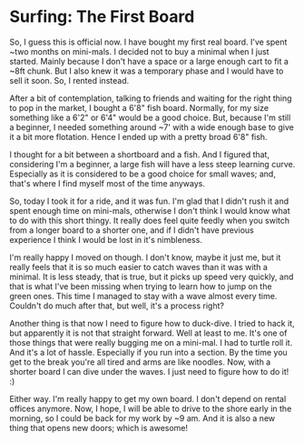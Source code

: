 # Surfing: The First Board

So, I guess this is official now. I have bought my first real board. I've spent
~two months on mini-mals. I decided not to buy a minimal when I just started.
Mainly because I don't have a space or a large enough cart to fit a ~8ft chunk.
But I also knew it was a temporary phase and I would have to sell it soon. So, I
rented instead.

After a bit of contemplation, talking to friends and waiting for the right thing
to pop in the market, I bought a 6'8" fish board. Normally, for my size something
like a 6'2" or 6'4" would be a good choice. But, because I'm still a beginner,
I needed something around ~7' with a wide enough base to give it a bit more
flotation. Hence I ended up with a pretty broad 6'8" fish.

I thought for a bit between a shortboard and a fish. And I figured that, considering
I'm a beginner, a large fish will have a less steep learning curve. Especially
as it is considered to be a good choice for small waves; and, that's where I
find myself most of the time anyways.

So, today I took it for a ride, and it was fun. I'm glad that I didn't rush it
and spent enough time on mini-mals, otherwise I don't think I would know what to
do with this short thingy. It really does feel quite feedly when you switch from
a longer board to a shorter one, and if I didn't have previous experience I think
I would be lost in it's nimbleness.

I'm really happy I moved on though. I don't know, maybe it just me, but it really
feels that it is so much easier to catch waves than it was with a minimal. It is
less steady, that is true, but it picks up speed very quickly, and that is what
I've been missing when trying to learn how to jump on the green ones. This time
I managed to stay with a wave almost every time. Couldn't do much after that,
but well, it's a process right?

Another thing is that now I need to figure how to duck-dive. I tried to hack it,
but apparently it is not that straight forward. Well at least to me. It's one
of those things that were really bugging me on a mini-mal. I had to turtle roll
it. And it's a lot of hassle. Especially if you run into a section. By the time
you get to the break you're all tired and arms are like noodles. Now, with a
shorter board I can dive under the waves. I just need to figure how to do it! :)

Either way. I'm really happy to get my own board. I don't depend on rental offices
anymore. Now, I hope, I will be able to drive to the shore early in the morning,
so I could be back for my work by ~9 am. And it is also a new thing that opens
new doors; which is awesome!
